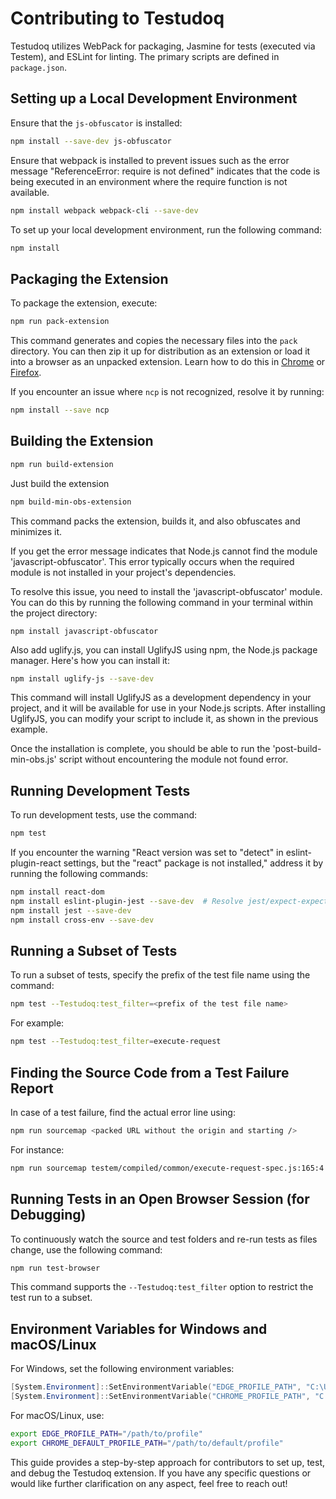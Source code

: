 # Contributing to Testudoq

Testudoq utilizes WebPack for packaging, Jasmine for tests (executed via Testem), and ESLint for linting. The primary scripts are defined in `package.json`.

## Setting up a Local Development Environment

Ensure that the `js-obfuscator` is installed:

```bash
npm install --save-dev js-obfuscator
```

Ensure that webpack is installed to prevent issues such as the error message "ReferenceError: require is not defined" indicates that the code is being executed in an environment where the require function is not available. 

```bash
npm install webpack webpack-cli --save-dev
```

To set up your local development environment, run the following command:

```bash
npm install
```

## Packaging the Extension

To package the extension, execute:

```bash
npm run pack-extension
```

This command generates and copies the necessary files into the `pack` directory. You can then zip it up for distribution as an extension or load it into a browser as an unpacked extension. Learn how to do this in [Chrome](https://developer.chrome.com/extensions/getstarted#unpacked) or [Firefox](https://developer.mozilla.org/en-US/Add-ons/WebExtensions/Temporary_Installation_in_Firefox).

If you encounter an issue where `ncp` is not recognized, resolve it by running:

```bash
npm install --save ncp
```

## Building the Extension

```bash
npm run build-extension
```
Just build the extension

```bash
npm build-min-obs-extension
```

This command packs the extension, builds it, and also obfuscates and minimizes it.

If you get the error message indicates that Node.js cannot find the module 'javascript-obfuscator'. This error typically occurs when the required module is not installed in your project's dependencies.

To resolve this issue, you need to install the 'javascript-obfuscator' module. You can do this by running the following command in your terminal within the project directory:

```
npm install javascript-obfuscator
```

Also add uglify.js, you can install UglifyJS using npm, the Node.js package manager. Here's how you can install it:

```bash
npm install uglify-js --save-dev
```

This command will install UglifyJS as a development dependency in your project, and it will be available for use in your Node.js scripts. After installing UglifyJS, you can modify your script to include it, as shown in the previous example.

Once the installation is complete, you should be able to run the 'post-build-min-obs.js' script without encountering the module not found error.

## Running Development Tests

To run development tests, use the command:

```bash
npm test
```

If you encounter the warning "React version was set to "detect" in eslint-plugin-react settings, but the "react" package is not installed," address it by running the following commands:

```bash
npm install react-dom
npm install eslint-plugin-jest --save-dev  # Resolve jest/expect-expect issue
npm install jest --save-dev
npm install cross-env --save-dev
```

## Running a Subset of Tests

To run a subset of tests, specify the prefix of the test file name using the command:

```bash
npm test --Testudoq:test_filter=<prefix of the test file name>
```

For example:

```bash
npm test --Testudoq:test_filter=execute-request
```

## Finding the Source Code from a Test Failure Report

In case of a test failure, find the actual error line using:

```bash
npm run sourcemap <packed URL without the origin and starting />
```

For instance:

```bash
npm run sourcemap testem/compiled/common/execute-request-spec.js:165:4
```

## Running Tests in an Open Browser Session (for Debugging)

To continuously watch the source and test folders and re-run tests as files change, use the following command:

```bash
npm run test-browser
```

This command supports the `--Testudoq:test_filter` option to restrict the test run to a subset.

## Environment Variables for Windows and macOS/Linux

For Windows, set the following environment variables:

```powershell
[System.Environment]::SetEnvironmentVariable("EDGE_PROFILE_PATH", "C:\Users\[value]\AppData\Local\Microsoft\Edge\User Data\[Profile]", [System.EnvironmentVariableTarget]::User)
[System.Environment]::SetEnvironmentVariable("CHROME_PROFILE_PATH", "C:\Users\[value]\AppData\Local\Google\Chrome\User Data\[Profile]", [System.EnvironmentVariableTarget]::User)
```

For macOS/Linux, use:

```bash
export EDGE_PROFILE_PATH="/path/to/profile"
export CHROME_DEFAULT_PROFILE_PATH="/path/to/default/profile"
```

This guide provides a step-by-step approach for contributors to set up, test, and debug the Testudoq extension. If you have any specific questions or would like further clarification on any aspect, feel free to reach out!
